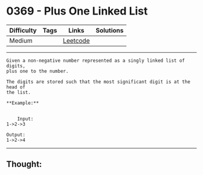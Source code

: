 # 0369 - Plus One Linked List

Difficulty  | Tags | Links | Solutions
----------- | ---- | ----- | -----
Medium |  | [Leetcode](https://leetcode.com/problems/plus-one-linked-list/description/) |


-----------

```
Given a non-negative number represented as a singly linked list of digits,
plus one to the number.

The digits are stored such that the most significant digit is at the head of
the list.

**Example:**


    Input:1->2->3Output:1->2->4
```

-----------

## Thought:
